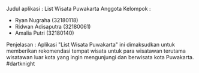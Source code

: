 Judul aplikasi : List Wisata Puwakarta
Anggota Kelompok :
- Ryan Nugraha (32180118)
- Ridwan Adisaputra (32180061)
- Amalia Putri (32180140)

Penjelasan :
Aplikasi "List Wisata Puwakarta" ini dimaksudkan untuk memberikan rekomendasi tempat wisata untuk para wisatawan terutama wisatawan luar kota yang ingin mengunjungi dan berwisata kota Puwakarta. #dartknight
